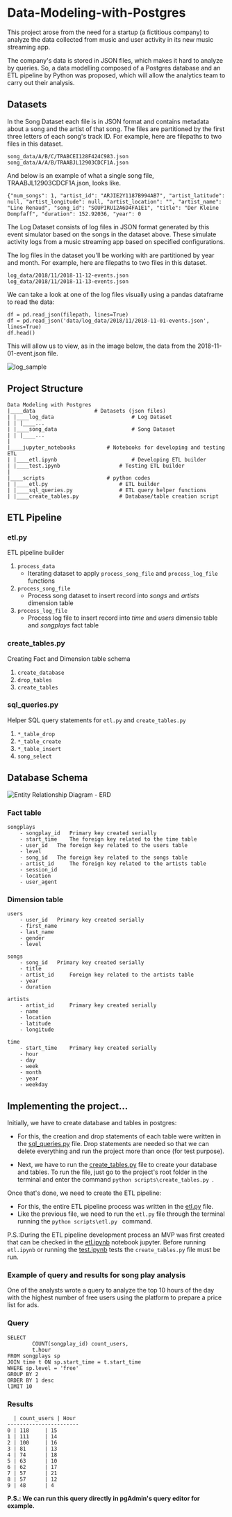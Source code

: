 # Data-Modeling-with-Postgres
This project arose from the need for a startup (a fictitious company) to analyze the data collected from music and user activity in its new music streaming app. 

The company's data is stored in JSON files, which makes it hard to analyze by queries. So, a data modelling composed of a Postgres database and an ETL pipeline by Python was proposed, which will allow the analytics team to carry out their analysis. 

## Datasets
In the Song Dataset each file is in JSON format and contains metadata about a song and the artist of that song. The files are partitioned by the first three letters of each song's track ID. For example, here are filepaths to two files in this dataset.

```
song_data/A/B/C/TRABCEI128F424C983.json
song_data/A/A/B/TRAABJL12903CDCF1A.json
```

And below is an example of what a single song file, TRAABJL12903CDCF1A.json, looks like.
```
{"num_songs": 1, "artist_id": "ARJIE2Y1187B994AB7", "artist_latitude": null, "artist_longitude": null, "artist_location": "", "artist_name": "Line Renaud", "song_id": "SOUPIRU12A6D4FA1E1", "title": "Der Kleine Dompfaff", "duration": 152.92036, "year": 0
```

The Log Dataset consists of log files in JSON format generated by this event simulator based on the songs in the dataset above. These simulate activity logs from a music streaming app based on specified configurations.

The log files in the dataset you'll be working with are partitioned by year and month. For example, here are filepaths to two files in this dataset.

```
log_data/2018/11/2018-11-12-events.json
log_data/2018/11/2018-11-13-events.json
```

We can take a look at one of the log files visually using a pandas dataframe to read the data:
```
df = pd.read_json(filepath, lines=True)
df = pd.read_json('data/log_data/2018/11/2018-11-01-events.json', lines=True)
df.head()
```
This will allow us to view, as in the image below, the data from the 2018-11-01-event.json file.

![log_sample](/img/log_data.png)




## Project Structure

```
Data Modeling with Postgres
|____data			        # Datasets (json files)
| |____log_data                         # Log Dataset 
| | |____...
| |____song_data                        # Song Dataset 
| | |____...
|
|____jupyter_notebooks			# Notebooks for developing and testing ETL
| |____etl.ipynb    	    	        # Developing ETL builder
| |____test.ipynb	    	        # Testing ETL builder
|
|____scripts        			# python codes
| |____etl.py		    	        # ETL builder
| |____sql_queries.py		        # ETL query helper functions
| |____create_tables.py		        # Database/table creation script
```


## ETL Pipeline
### etl.py
ETL pipeline builder

1. `process_data`
	* Iterating dataset to apply `process_song_file` and `process_log_file` functions
2. `process_song_file`
	* Process song dataset to insert record into _songs_ and _artists_ dimension table
3. `process_log_file`
	* Process log file to insert record into _time_ and _users_ dimensio table and _songplays_ fact table

### create_tables.py
Creating Fact and Dimension table schema

1. `create_database`
2. `drop_tables`
3. `create_tables`

### sql_queries.py
Helper SQL query statements for `etl.py` and `create_tables.py`

1. `*_table_drop`
2. `*_table_create`
3. `*_table_insert`
4. `song_select`


## Database Schema
![Entity Relationship Diagram - ERD](/img/sparkifydb_erd.png)

### Fact table
```
songplays
	- songplay_id 	Primary key created serially
	- start_time 	The foreign key related to the time table
	- user_id	The foreign key related to the users table
	- level
	- song_id 	The foreign key related to the songs table
	- artist_id 	The foreign key related to the artists table
	- session_id
	- location
	- user_agent
```

### Dimension table
```
users
	- user_id 	Primary key created serially
	- first_name
	- last_name
	- gender
	- level

songs
	- song_id 	Primary key created serially
	- title
	- artist_id     Foreign key related to the artists table
	- year
	- duration

artists
	- artist_id 	Primary key created serially
	- name
	- location
	- latitude
	- longitude

time
	- start_time 	Primary key created serially
	- hour
	- day
	- week
	- month
	- year
	- weekday
```
## Implementing the project...
Initially, we have to create database and tables in postgres:
* For this, the creation and drop statements of each table were written in the [sql_queries.py](https://github.com/Collumbus/Data-Modeling-with-Postgres/blob/main/scripts/sql_queries.py) file. Drop statements are needed so that we can delete everything and run the project more than once (for test purpose).

* Next, we have to run the [create_tables.py](https://github.com/KentHsu/Udacity-Data-Engineering-Nanodgree/blob/main/Data%20Modeling%20with%20Postgres/src/create_tables.py) file to create your database and tables.
To run the file, just go to the project's root folder in the terminal and enter the command ```python scripts\create_tables.py ```.

Once that's done, we need to create the ETL pipeline:
*  For this, the entire ETL pipeline process was written in the [etl.py](https://github.com/Collumbus/Data-Modeling-with-Postgres/blob/main/scripts/etl.py) file.
*  Like the previous file, we need to run the ```etl.py``` file through the terminal running the ```python scripts\etl.py ``` command.

P.S.:During the ETL pipeline development process an MVP was first created that can be checked in the [etl.ipynb](https://github.com/Collumbus/Data-Modeling-with-Postgres/blob/main/jupyter_notebooks/etl.ipynb) notebook jupyter. Before running ```etl.ipynb``` or running the [test.ipynb](https://github.com/Collumbus/Data-Modeling-with-Postgres/blob/main/jupyter_notebooks/test.ipynb) tests the ```create_tables.py``` file must be run.

### Example of query and results for song play analysis

One of the analysts wrote a query to analyze the top 10 hours of the day with the highest number of free users using the platform to prepare a price list for ads.

### Query
```
SELECT 
        COUNT(songplay_id) count_users,
        t.hour 
FROM songplays sp
JOIN time t ON sp.start_time = t.start_time
WHERE sp.level = 'free'
GROUP BY 2
ORDER BY 1 desc
lIMIT 10
```

### Results
```
  | count_users	| Hour
-----------------------
0 |	118     | 15
1 |	111     | 14
2 |	100     | 16
3 |	81      | 13
4 |	74      | 18
5 |	63      | 10
6 |	62      | 17
7 |	57      | 21
8 |	57      | 12
9 |	48      | 4
```
**P.S.: We can run this query directly in pgAdmin's query editor for example.**